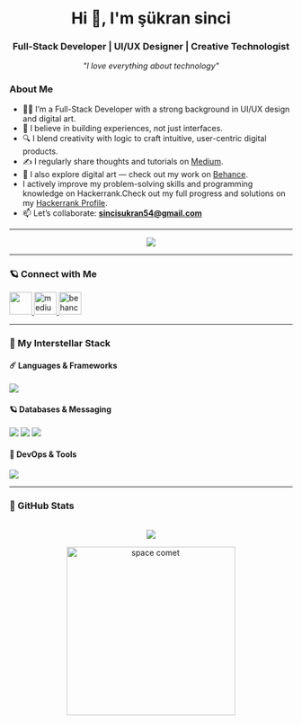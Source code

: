 
<h1 align="center">Hi 👋, I'm şükran sinci </h1>

<h3 align="center">Full-Stack Developer | UI/UX Designer | Creative Technologist </h3>


<p align="center">
  <i>"I love everything about technology"</i>
</p>

### About Me

- 👩‍💻 I’m a Full-Stack Developer with a strong background in UI/UX design and digital art.
- 🎨 I believe in building experiences, not just interfaces.
- 🔍 I blend creativity with logic to craft intuitive, user-centric digital products.
- ✍️ I regularly share thoughts and tutorials on [Medium](https://medium.com/@sincisukran).
- 🎻 I also explore digital art — check out my work on [Behance](https://www.behance.net/skransinci).
- I actively improve my problem-solving skills and programming knowledge on Hackerrank.Check out my full progress and solutions on my [Hackerrank Profile](https://www.hackerrank.com/profile/sincisukran54).
- 📫 Let’s collaborate: **sincisukran54@gmail.com**

---

<p align="center">
  <img src="https://github-profile-trophy.vercel.app/?username=devsukransinci&theme=gruvbox&row=2&column=4&margin-w=15&margin-h=15" />
</p>

  
---



### 🪐 Connect with Me  

<p align="left">
  <a href="https://linkedin.com/in/şükransinci" target="_blank">
    <img src="https://skillicons.dev/icons?i=linkedin" height="40"/>
  </a>

  <a href="https://medium.com/@sincisukran" target="_blank">
    <img src="https://raw.githubusercontent.com/rahuldkjain/github-profile-readme-generator/master/src/images/icons/Social/medium.svg" height="40" alt="medium"/>
  </a>

 <a href="https://www.behance.net/skransinci" target="_blank">
    <img src="https://cdn-icons-png.flaticon.com/512/145/145799.png" height="40" alt="behance"/>
  </a>
</p>

---

### 🚀 My Interstellar Stack

#### ☄️ Languages & Frameworks  
<p>
  <img src="https://skillicons.dev/icons?i=java,ts,nodejs,react,spring,angular" />
</p>

#### 🪐 Databases & Messaging  
<p>
  <img src="https://skillicons.dev/icons?i=mongodb,mysql,postgres" />
  <img src="https://img.shields.io/badge/Kafka-black?logo=apachekafka&style=flat"/>
  <img src="https://img.shields.io/badge/RabbitMQ-FF6600?logo=rabbitmq&style=flat"/>
</p>

#### 🌠 DevOps & Tools  
<p>
  <img src="https://skillicons.dev/icons?i=docker,kubernetes,git,github,postman,vercel" />
</p>

---

### 👾 GitHub Stats

<p align="center">
  <br/>
  <img src="https://github-readme-streak-stats.herokuapp.com/?user=devsukransinci&theme=tokyonight&hide_border=true"/>
</p>



<p align="center">
  <img src="https://media.giphy.com/media/BHNfhgU63qrks/giphy.gif" alt="space comet" width="300px"/>
</p>



